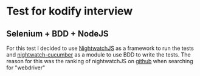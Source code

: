 # Test for kodify interview
## Selenium + BDD + NodeJS

For this test I decided to use [NightwatchJS](http://nightwatchjs.org/) as a framework to run the tests and [nightwatch-cucumber](https://github.com/mucsi96/nightwatch-cucumber) as a module to use BDD to write the tests.
The reason for this was the ranking of nightwatchJS on [github](https://github.com/search?o=desc&q=webdriver&s=stars&type=Repositories&utf8=%E2%9C%93) when searching for "webdriver"

